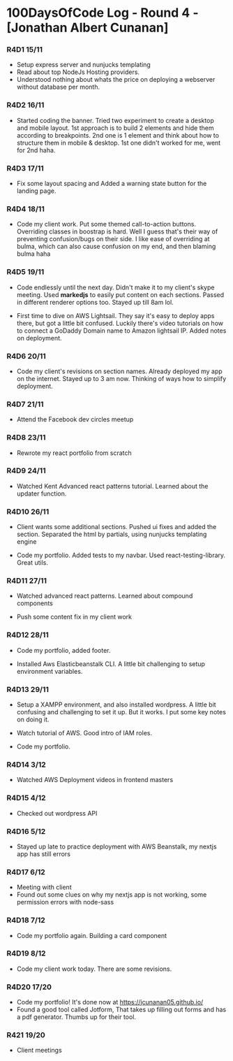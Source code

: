 # 100DaysOfCode Log - Round 4 - [Jonathan Albert Cunanan]

### R4D1 15/11

- Setup express server and nunjucks templating
- Read about top NodeJs Hosting providers.
- Understood nothing about whats the price on deploying a webserver without database per month.

### R4D2 16/11

- Started coding the banner. Tried two experiment to create a desktop and mobile layout. 1st approach is to build 2 elements and hide them according to breakpoints. 2nd one is 1 element and think about how to structure them in mobile & desktop. 1st one didn't worked for me, went for 2nd haha.

### R4D3 17/11

- Fix some layout spacing and Added a warning state button for the landing page.

### R4D4 18/11

- Code my client work. Put some themed call-to-action buttons. Overriding classes in boostrap is hard. Well I guess that's their way of preventing confusion/bugs on their side. I like ease of overriding at bulma, which can also cause confusion on my end, and then blaming bulma haha

### R4D5 19/11

- Code endlessly until the next day. Didn't make it to my client's skype meeting. Used **markedjs** to easily put content on each sections. Passed in different renderer options too. Stayed up till 8am lol.

- First time to dive on AWS Lightsail. They say it's easy to deploy apps there, but got a little bit confused. Luckily there's video tutorials on how to connect a GoDaddy Domain name to Amazon lightsail IP. Added notes on deployment.

### R4D6 20/11

- Code my client's revisions on section names. Already deployed my app on the internet. Stayed up to 3 am now. Thinking of ways how to simplify deployment.

### R4D7 21/11

- Attend the Facebook dev circles meetup

### R4D8 23/11

- Rewrote my react portfolio from scratch

### R4D9 24/11

- Watched Kent Advanced react patterns tutorial. Learned about the updater function.

### R4D10 26/11

- Client wants some additional sections. Pushed ui fixes and added the section. Separated the html by partials, using nunjucks templating engine

- Code my portfolio. Added tests to my navbar. Used react-testing-library. Great utils.

### R4D11 27/11

- Watched advanced react patterns. Learned about compound components

- Push some content fix in my client work

### R4D12 28/11

- Code my portfolio, added footer.

- Installed Aws Elasticbeanstalk CLI. A little bit challenging to setup environment variables.

### R4D13 29/11

- Setup a XAMPP environment, and also installed wordpress. A little bit confusing and challenging to set it up. But it works. I put some key notes on doing it.

- Watch tutorial of AWS. Good intro of IAM roles.

- Code my portfolio.

### R4D14 3/12

- Watched AWS Deployment videos in frontend masters

### R4D15 4/12

- Checked out wordpress API

### R4D16 5/12

- Stayed up late to practice deployment with AWS Beanstalk, my nextjs app has still errors

### R4D17 6/12

- Meeting with client
- Found out some clues on why my nextjs app is not working, some permission errors with node-sass

### R4D18 7/12

- Code my portfolio again. Building a card component

### R4D19 8/12

- Code my client work today. There are some revisions.

### R4D20 17/20
- Code my portfolio! It's done now at https://jcunanan05.github.io/
- Found a good tool called Jotform, That takes up filling out forms and has a pdf generator. Thumbs up for their tool.

### R421 19/20

- Client meetings
